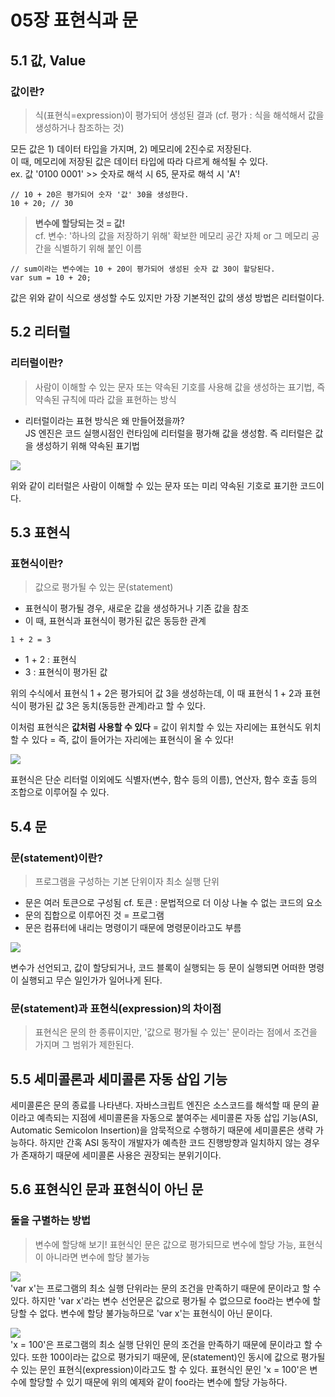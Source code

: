 # 05장 표현식과 문

## 5.1 값, Value
### 값이란?
>식(표현식=expression)이 평가되어 생성된 결과
(cf. 평가 : 식을 해석해서 값을 생성하거나 참조하는 것)

모든 값은 1) 데이터 타입을 가지며, 2) 메모리에 2진수로 저장된다. <br>
이 때, 메모리에 저장된 값은 데이터 타입에 따라 다르게 해석될 수 있다. <br>
ex. 값 '0100 0001' >> 숫자로 해석 시 65, 문자로 해석 시 'A'!

```JS
// 10 + 20은 평가되어 숫자 '값' 30을 생성한다.
10 + 20; // 30
```
> **변수에 할당되는 것 = 값!** <br>
cf. 변수: '하나의 값을 저장하기 위해' 확보한 메모리 공간 자체 or 그 메모리 공간을 식별하기 위해 붙인 이름

```JS
// sum이라는 변수에는 10 + 20이 평가되어 생성된 숫자 값 30이 할당된다.
var sum = 10 + 20;
```
값은 위와 같이 식으로 생성할 수도 있지만 가장 기본적인 값의 생성 방법은 리터럴이다.

## 5.2 리터럴
### 리터럴이란?
> 사람이 이해할 수 있는 문자 또는 약속된 기호를 사용해 값을 생성하는 표기법, 즉 약속된 규칙에 따라 값을 표현하는 방식

- 리터럴이라는 표현 방식은 왜 만들어졌을까? <br>
JS 엔진은 코드 실행시점인 런타임에 리터럴을 평가해 값을 생성함. 즉 리터럴은 값을 생성하기 위해 약속된 표기법

![](https://velog.velcdn.com/images/chtoqur/post/fc37d5e5-003d-45da-b78c-e51311b32f0f/image.png)

위와 같이 리터럴은 사람이 이해할 수 있는 문자 또는 미리 약속된 기호로 표기한 코드이다.

## 5.3 표현식
### 표현식이란?
> 값으로 평가될 수 있는 문(statement) <br>

- 표현식이 평가될 경우, 새로운 값을 생성하거나 기존 값을 참조 <br>
- 이 때, 표현식과 표현식이 평가된 값은 동등한 관계 <br>
```
1 + 2 = 3
```
- 1 + 2 : 표현식 <br>
- 3 : 표현식이 평가된 값  <br>

위의 수식에서 표현식 1 + 2은 평가되어 값 3을 생성하는데, 이 때 표현식 1 + 2과 표현식이 평가된 값 3은 동치(동등한 관계)라고 할 수 있다. <br>

이처럼 표현식은 **값처럼 사용할 수 있다** = 값이 위치할 수 있는 자리에는 표현식도 위치할 수 있다 = 즉, 값이 들어가는 자리에는 표현식이 올 수 있다!

![](https://velog.velcdn.com/images/chtoqur/post/47f12adb-71ed-4119-83cb-27a3044101bb/image.png)

표현식은 단순 리터럴 이외에도 식별자(변수, 함수 등의 이름), 연산자, 함수 호출 등의 조합으로 이루어질 수 있다.

## 5.4 문
### 문(statement)이란?
> 프로그램을 구성하는 기본 단위이자 최소 실행 단위
- 문은 여러 토큰으로 구성됨
cf. 토큰 : 문법적으로 더 이상 나눌 수 없는 코드의 요소
- 문의 집합으로 이루어진 것 = 프로그램
- 문은 컴퓨터에 내리는 명령이기 때문에 명령문이라고도 부름

![](https://velog.velcdn.com/images/chtoqur/post/481511f8-e0cf-4cbe-88f0-308abbd15825/image.png)

변수가 선언되고, 값이 할당되거나, 코드 블록이 실행되는 등 문이 실행되면 어떠한 명령이 실행되고 무슨 일인가가 일어나게 된다.

### 문(statement)과 표현식(expression)의 차이점
> 표현식은 문의 한 종류이지만, '값으로 평가될 수 있는' 문이라는 점에서 조건을 가지며 그 범위가 제한된다.

## 5.5 세미콜론과 세미콜론 자동 삽입 기능
세미콜론은 문의 종료를 나타낸다. 자바스크립트 엔진은 소스코드를 해석할 때 문의 끝이라고 예측되는 지점에 세미콜론을 자동으로 붙여주는 세미콜론 자동 삽입 기능(ASI, Automatic Semicolon Insertion)을 암묵적으로 수행하기 때문에 세미콜론은 생략 가능하다. 하지만 간혹 ASI 동작이 개발자가 예측한 코드 진행방향과 일치하지 않는 경우가 존재하기 때문에 세미콜론 사용은 권장되는 분위기이다.

## 5.6 표현식인 문과 표현식이 아닌 문
### 둘을 구별하는 방법
> 변수에 할당해 보기! 표현식인 문은 값으로 평가되므로 변수에 할당 가능, 표현식이 아니라면 변수에 할당 불가능

![](https://velog.velcdn.com/images/chtoqur/post/b2f7f181-9823-4d1d-89aa-f504aa86d468/image.png) <br>
'var x'는 프로그램의 최소 실행 단위라는 문의 조건을 만족하기 때문에 문이라고 할 수 있다. 하지만 'var x'라는 변수 선언문은 값으로 평가될 수 없으므로 foo라는 변수에 할당할 수 없다. 변수에 할당 불가능하므로 'var x'는 표현식이 아닌 문이다.

![](https://velog.velcdn.com/images/chtoqur/post/55c84813-4d34-4457-a385-890699b06af1/image.png) <br>
'x = 100'은 프로그램의 최소 실행 단위인 문의 조건을 만족하기 때문에 문이라고 할 수 있다. 또한 100이라는 값으로 평가되기 때문에, 문(statement)인 동시에 값으로 평가될 수 있는 문인 표현식(expression)이라고도 할 수 있다. 표현식인 문인 'x = 100'은 변수에 할당할 수 있기 때문에 위의 예제와 같이 foo라는 변수에 할당 가능하다.
